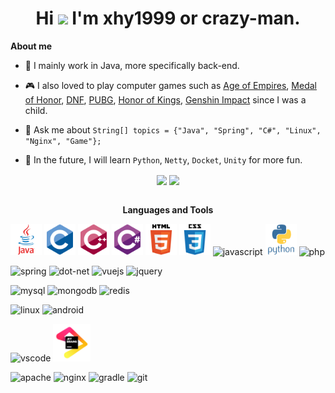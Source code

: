 <h1 align="center">
    Hi <img src="https://raw.githubusercontent.com/iampavangandhi/iampavangandhi/master/gifs/Hi.gif" width="30px"> I'm xhy1999 or crazy-man.
</h1>

**About me**

- 💼 I mainly work in Java, more specifically back-end.

- 🎮 I also loved to play computer games such as [Age of Empires](https://en.wikipedia.org/wiki/Age_of_Empires_III), [Medal of Honor](https://en.wikipedia.org/wiki/Medal_of_Honor:_Allied_Assault), [DNF](https://dnf.qq.com/), [PUBG](https://en.wikipedia.org/wiki/PUBG:_Battlegrounds), [Honor of Kings](https://en.wikipedia.org/wiki/Honor_of_Kings), [Genshin Impact](https://en.wikipedia.org/wiki/Genshin_Impact) since I was a child.

- 💬 Ask me about ``` String[] topics = {"Java", "Spring", "C#", "Linux", "Nginx", "Game"}; ```

- 📖 In the future, I will learn `Python`, `Netty`, `Docket`, `Unity` for more fun.

<div align="center">
    <img align="center" height="150" src="https://github-readme-stats.vercel.app/api?username=xhy1999&show_icons=true&include_all_commits=true&theme=darcula&hide_border=true&count_private=true">
    <img align="center" height="150" src="https://github-readme-stats.vercel.app/api/top-langs/?username=xhy1999&layout=compact&theme=darcula&hide_border=true" />
<div>

<br>

**Languages and Tools**

<!-- 编程语言 -->
<p align="left"> 
    <img alt="java" height="50" src="https://raw.githubusercontent.com/devicons/devicon/master/icons/java/java-original-wordmark.svg"/>
    <img alt="c" height="50" src="https://raw.githubusercontent.com/devicons/devicon/master/icons/c/c-original.svg"/>
    <img alt="cplusplus" height="50" height="40" src="https://raw.githubusercontent.com/devicons/devicon/master/icons/cplusplus/cplusplus-original.svg"/>
    <img alt="csharp" height="50" src="https://raw.githubusercontent.com/devicons/devicon/master/icons/csharp/csharp-original.svg"/>
    <img alt="html5" height="50" src="https://raw.githubusercontent.com/devicons/devicon/master/icons/html5/html5-original-wordmark.svg"/>
    <img alt="css3" height="50" src="https://raw.githubusercontent.com/devicons/devicon/master/icons/css3/css3-original-wordmark.svg"/>
    <img alt="javascript" height="50" src="https://www.vectorlogo.zone/logos/javascript/javascript-ar21.svg"/>
    <img alt="python" height="50" src="https://raw.githubusercontent.com/devicons/devicon/master/icons/python/python-original-wordmark.svg"/>
    <img alt="php" height="50" src="https://www.vectorlogo.zone/logos/php/php-horizontal.svg"/>
</p>
<!-- 框架 -->
<p align="left">
    <img alt="spring" height="60" src="https://www.vectorlogo.zone/logos/springio/springio-ar21.svg"/>
    <img alt="dot-net" height="60" src="https://www.vectorlogo.zone/logos/dotnet/dotnet-ar21.svg"/>
    <img alt="vuejs" height="60" src="https://www.vectorlogo.zone/logos/vuejs/vuejs-ar21.svg"/>
    <img alt="jquery" height="60" src="https://www.vectorlogo.zone/logos/jquery/jquery-ar21.svg"/>
</p>
<!-- 数据库 -->
<p align="left">
    <img alt="mysql" height="60" src="https://www.vectorlogo.zone/logos/mysql/mysql-ar21.svg"/>
    <img alt="mongodb" height="60" src="https://www.vectorlogo.zone/logos/mongodb/mongodb-ar21.svg"/>
    <img alt="redis" height="60" src="https://www.vectorlogo.zone/logos/redis/redis-ar21.svg"/>
</p>
<!-- 操作系统 -->
<p align="left">
    <img alt="linux" height="60" src="https://www.vectorlogo.zone/logos/linux/linux-ar21.svg"/>
    <img alt="android" height="60" src="https://www.vectorlogo.zone/logos/android/android-ar21.svg"/>
</p>
<!-- IDE -->
<p align="left">
    <img alt="vscode" height="60" src="https://www.vectorlogo.zone/logos/visualstudio_code/visualstudio_code-ar21.svg"/>
    <img alt="jetbrains" height="60" src="https://raw.githubusercontent.com/devicons/devicon/master/icons/jetbrains/jetbrains-original.svg"/>
</p>
<!-- 工具 -->
<p align="left">
    <img alt="apache" height="60" src="https://www.vectorlogo.zone/logos/apache/apache-ar21.svg"/>
    <img alt="nginx" height="60" src="https://www.vectorlogo.zone/logos/nginx/nginx-ar21.svg"/>
    <img alt="gradle" height="60" src="https://www.vectorlogo.zone/logos/gradle/gradle-ar21.svg"/>
    <img alt="git" height="60" src="https://www.vectorlogo.zone/logos/git-scm/git-scm-ar21.svg"/>
</p>
